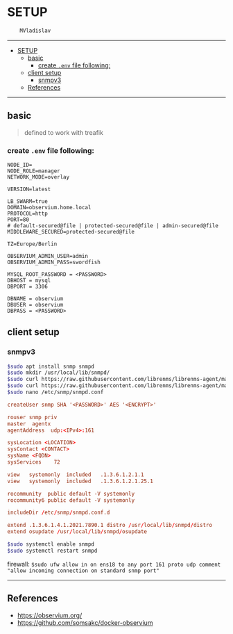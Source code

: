 # SETUP

```sh
    MVladislav
```

---

- [SETUP](#setup)
  - [basic](#basic)
    - [create `.env` file following:](#create-env-file-following)
  - [client setup](#client-setup)
    - [snmpv3](#snmpv3)
  - [References](#references)

---

## basic

> defined to work with treafik

### create `.env` file following:

```env
NODE_ID=
NODE_ROLE=manager
NETWORK_MODE=overlay

VERSION=latest

LB_SWARM=true
DOMAIN=observium.home.local
PROTOCOL=http
PORT=80
# default-secured@file | protected-secured@file | admin-secured@file
MIDDLEWARE_SECURED=protected-secured@file

TZ=Europe/Berlin

OBSERVIUM_ADMIN_USER=admin
OBSERVIUM_ADMIN_PASS=swordfish

MYSQL_ROOT_PASSWORD = <PASSWORD>
DBHOST = mysql
DBPORT = 3306

DBNAME = observium
DBUSER = observium
DBPASS = <PASSWORD>
```

## client setup

### snmpv3

```sh
$sudo apt install snmp snmpd
$sudo mkdir /usr/local/lib/snmpd/
$sudo curl https://raw.githubusercontent.com/librenms/librenms-agent/master/snmp/distro -o /usr/local/lib/snmpd/distro
$sudo curl https://raw.githubusercontent.com/librenms/librenms-agent/master/snmp/osupdate -o /usr/local/lib/snmpd/osupdate
$sudo nano /etc/snmp/snmpd.conf
```

```conf
createUser snmp SHA '<PASSWORD>' AES '<ENCRYPT>'

rouser snmp priv
master  agentx
agentAddress  udp:<IPv4>:161

sysLocation <LOCATION>
sysContact <CONTACT>
sysName <FQDN>
sysServices    72

view   systemonly  included   .1.3.6.1.2.1.1
view   systemonly  included   .1.3.6.1.2.1.25.1

rocommunity  public default -V systemonly
rocommunity6 public default -V systemonly

includeDir /etc/snmp/snmpd.conf.d

extend .1.3.6.1.4.1.2021.7890.1 distro /usr/local/lib/snmpd/distro
extend osupdate /usr/local/lib/snmpd/osupdate
```

```sh
$sudo systemctl enable snmpd
$sudo systemctl restart snmpd
```

firewall: `$sudo ufw allow in on ens18 to any port 161 proto udp comment "allow incoming connection on standard snmp port"`

---

## References

- <https://observium.org/>
- <https://github.com/somsakc/docker-observium>
